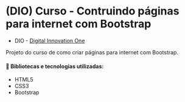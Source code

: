 # (DIO) Curso - Contruindo páginas para internet com Bootstrap

- DIO - [Digital Innovation One](https://digitalinnovation.one/sign-up?ref=FBAIQEAO9X "Digital Innovation One")

Projeto do curso de como criar páginas para internet com Bootstrap.

#### :rocket: Bibliotecas e tecnologias utilizadas:
- HTML5
- CSS3
- Bootstrap
